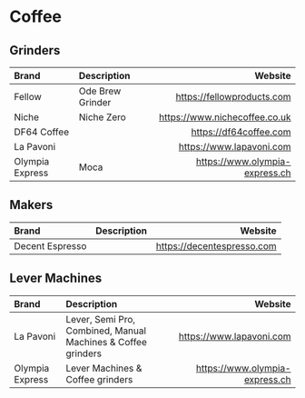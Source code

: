 # Coffee

## Grinders

| Brand           | Description      | Website                        |
| :-------------- | :--------------- | -----------------------------: |
| Fellow          | Ode Brew Grinder | https://fellowproducts.com     |
| Niche           | Niche Zero       | https://www.nichecoffee.co.uk  |
| DF64 Coffee     |                  | https://df64coffee.com         |
| La Pavoni       |                  | https://www.lapavoni.com       |
| Olympia Express | Moca             | https://www.olympia-express.ch |

## Makers

| Brand           | Description          | Website                    |
| :-------------- | :------------------- | -------------------------: |
| Decent Espresso |                      | https://decentespresso.com |

## Lever Machines

| Brand           | Description                                                  | Website                        |
| :-------------- | :----------------------------------------------------------- | -----------------------------: |
| La Pavoni       | Lever, Semi Pro, Combined, Manual Machines & Coffee grinders | https://www.lapavoni.com       |
| Olympia Express | Lever Machines & Coffee grinders                             | https://www.olympia-express.ch |
